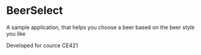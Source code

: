 BeerSelect
========================
A sample application, that helps you
choose a beer based on the beer style you like

Developed for cource CE421
